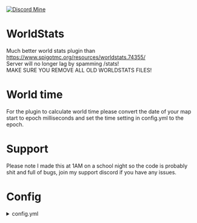 [![Discord Mine](https://img.shields.io/discord/807380182729228298?label=chat&logo=discord&logoColor=white)](https://discord.gg/JtKJF3Jgwm)

# WorldStats
Much better world stats plugin than https://www.spigotmc.org/resources/worldstats.74355/
<br>Server will no longer lag by spamming /stats!
<br>MAKE SURE YOU REMOVE ALL OLD WORLDSTATS FILES!
# World time
For the plugin to calculate world time please convert the date of your map start to epoch milliseconds and set the time setting in config.yml to the epoch.
# Support
Please note I made this at 1AM on a school night so the code is probably shit and full of bugs, join my support discord if you have any issues.
# Config
<details>
  <summary>config.yml</summary>

```yml
message:
  - '&7-----------------------------------------------------'
  - '&6%totalPlayers% &3player(s) have spawned at least once in the world. '
  - '&3The World is &6%years% years, %months% months and %days% days old &3and has a file
    size of &6%fileSize% GB'
  - '&7-----------------------------------------------------'
filesizeupdate_in_ticks: 72000
world: "./world/region"
world_nether: "./world_nether/DIM-1/region"
world_the_end: "./world_the_end/DIM1/region"
```
</details>
